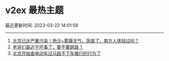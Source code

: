 # v2ex 最热主题

最近更新时间: 2023-03-22 14:01:58

--- 
1. [北京已达严重污染！扬沙+雾霾天气，简直了。南方人体验过吗？](https://www.v2ex.com/t/926060) 
2. [老哥们最近干坏事了，要不要跑路？](https://www.v2ex.com/t/926082) 
3. [北京开始查电动车过马路不下车推行的行为了](https://www.v2ex.com/t/926079) 
